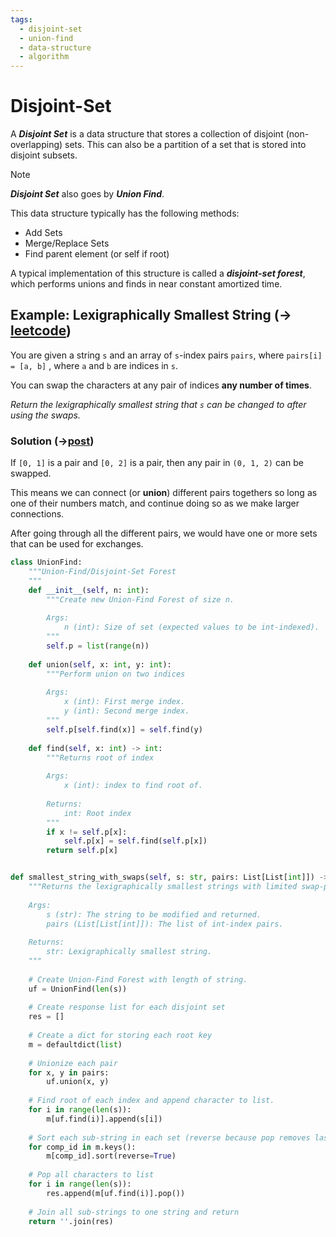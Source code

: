 ```yaml
---
tags:
  - disjoint-set
  - union-find
  - data-structure
  - algorithm
---
```


# Disjoint-Set
A ***Disjoint Set*** is a data structure that stores a collection of disjoint (non-overlapping) sets. This can also be a partition of a set that is stored into disjoint subsets.

> [!NOTE]
> ***Disjoint Set***  also goes by ***Union Find***.

This data structure typically has the following methods:
  * Add Sets
  * Merge/Replace Sets
  * Find parent element (or self if root)

A typical implementation of this structure is called a ***disjoint-set forest***, which performs unions and finds in near constant amortized time.

## Example: Lexigraphically Smallest String (-> [leetcode](https://leetcode.com/problems/smallest-string-with-swaps/))
You are given a string `s` and an array of `s`-index pairs  `pairs`, where `pairs[i] = [a, b]` , where `a` and `b` are indices in `s`.

You can swap the characters at any pair of indices **any number of times**.

*Return the lexigraphically smallest string that `s` can be changed to after using the swaps.*

### Solution (->[post](https://leetcode.com/problems/smallest-string-with-swaps/discuss/387524/Short-Python-Union-find-solution-w-Explanation))
If `[0, 1]` is a pair and `[0, 2]` is a pair, then any pair in `(0, 1, 2)` can be swapped.

This means we can connect (or **union**) different pairs togethers so long as one of their numbers match, and continue doing so as we make larger connections.

After going through all the different pairs, we would have one or more sets that can be used for exchanges.

```python
class UnionFind:
	"""Union-Find/Disjoint-Set Forest
	"""
	def __init__(self, n: int):
		"""Create new Union-Find Forest of size n.
		
		Args:
			n (int): Size of set (expected values to be int-indexed).
		"""
		self.p = list(range(n))
	
	def union(self, x: int, y: int):
		"""Perform union on two indices
			
		Args:
			x (int): First merge index.
			y (int): Second merge index.
		"""
		self.p[self.find(x)] = self.find(y)
	
	def find(self, x: int) -> int:
		"""Returns root of index
		
		Args:
			x (int): index to find root of.
		
		Returns:
			int: Root index
		"""
		if x != self.p[x]:
			self.p[x] = self.find(self.p[x])
		return self.p[x]


def smallest_string_with_swaps(self, s: str, pairs: List[List[int]]) -> str:
	"""Returns the lexigraphically smallest strings with limited swap-pairs.
	
	Args:
		s (str): The string to be modified and returned.
		pairs (List[List[int]]): The list of int-index pairs.
	
	Returns:
		str: Lexigraphically smallest string.
	"""
	
	# Create Union-Find Forest with length of string.
	uf = UnionFind(len(s))
	
	# Create response list for each disjoint set
	res = []
	
	# Create a dict for storing each root key
	m = defaultdict(list)
	
	# Unionize each pair
	for x, y in pairs:
		uf.union(x, y)
	
	# Find root of each index and append character to list.
	for i in range(len(s)):
		m[uf.find(i)].append(s[i])
	
	# Sort each sub-string in each set (reverse because pop removes last elemnent)
	for comp_id in m.keys():
		m[comp_id].sort(reverse=True)
	
	# Pop all characters to list
	for i in range(len(s)):
		res.append(m[uf.find(i)].pop())
	
	# Join all sub-strings to one string and return 
	return ''.join(res)
```
